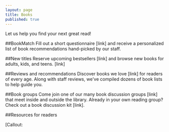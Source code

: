 ```yaml
---
layout: page
title: Books
published: true
---
```


Let us help you find your next great read!

##BookMatch
Fill out a short questionnaire [link] and receive a personalized list of book recommendations hand-picked by our staff.

##New titles
Reserve upcoming bestsellers [link] and browse new books for adults, kids, and teens. [link]

##Reviews and recommendations
Discover books we love [link] for readers of every age. Along with staff reviews, we've compiled dozens of book lists to help guide you. 

##Book groups
Come join one of our many book discussion groups [link] that meet inside and outside the library. Already in your own reading group? Check out a book discussion kit [link].

##Resources for readers


[Callout: 









